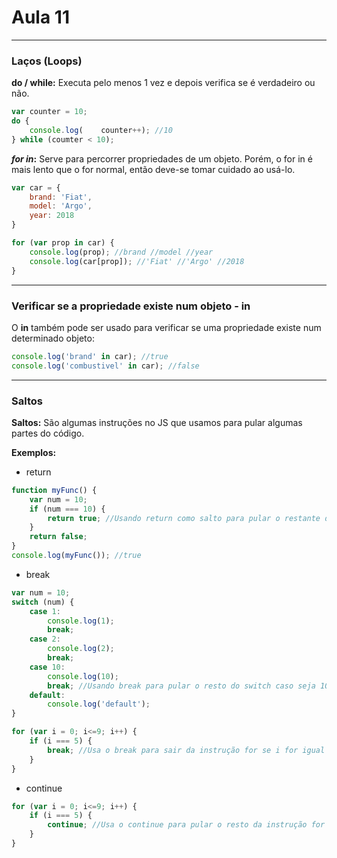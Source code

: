 # Aula 11


---
### Laços (Loops)
**do / while:** Executa pelo menos 1 vez e depois verifica se é verdadeiro ou não.
```javascript
var counter = 10;
do {
    console.log(    counter++); //10
} while (coumter < 10);
```

***for in*:** Serve para percorrer propriedades de um objeto. Porém, o for in é mais lento que o for normal, então deve-se tomar cuidado ao usá-lo.
```javascript
var car = {
    brand: 'Fiat',
    model: 'Argo',
    year: 2018
}

for (var prop in car) {
    console.log(prop); //brand //model //year
    console.log(car[prop]); //'Fiat' //'Argo' //2018
}
```

---
### Verificar se a propriedade existe num objeto - in
O **in** também pode ser usado para verificar se uma propriedade existe num determinado objeto:
```javascript
console.log('brand' in car); //true
console.log('combustivel' in car); //false
```

---
### Saltos
**Saltos:** São algumas instruções no JS que usamos para pular algumas partes do código.

**Exemplos:**
- return
```javascript
function myFunc() {
    var num = 10;
    if (num === 10) {
        return true; //Usando return como salto para pular o restante das instruções da função se o if for true
    }
    return false;
}
console.log(myFunc()); //true
```
- break
```javascript
var num = 10;
switch (num) {
    case 1:
        console.log(1);
        break;
    case 2:
        console.log(2);
        break;
    case 10:
        console.log(10);
        break; //Usando break para pular o resto do switch caso seja 10
    default:
        console.log('default');
}
```

```javascript
for (var i = 0; i<=9; i++) {
    if (i === 5) {
        break; //Usa o break para sair da instrução for se i for igual a 5
    }
}
```
- continue
```javascript
for (var i = 0; i<=9; i++) {
    if (i === 5) {
        continue; //Usa o continue para pular o resto da instrução for e continua/volta ao começo do for adicionando mais 1 (i++)
    }
}
```
